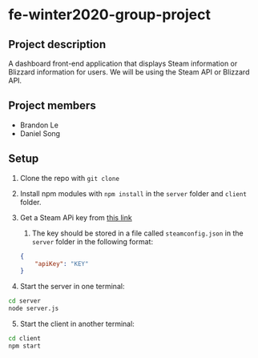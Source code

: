 # fe-winter2020-group-project

## Project description

A dashboard front-end application that displays Steam information or Blizzard information for users. We will be using the Steam API or Blizzard API.

## Project members

* Brandon Le
* Daniel Song

## Setup

1. Clone the repo with `git clone`
2. Install npm modules with `npm install` in the `server` folder and `client` folder. 
3. Get a Steam APi key from [this link](https://steamcommunity.com/dev)
   1. The key should be stored in a file called `steamconfig.json` in the `server` folder in the following format:

    ```json
    {
        "apiKey": "KEY"
    }
    ```

4. Start the server in one terminal:

```bash
cd server
node server.js
```

5. Start the client in another terminal:

```bash
cd client
npm start
```
